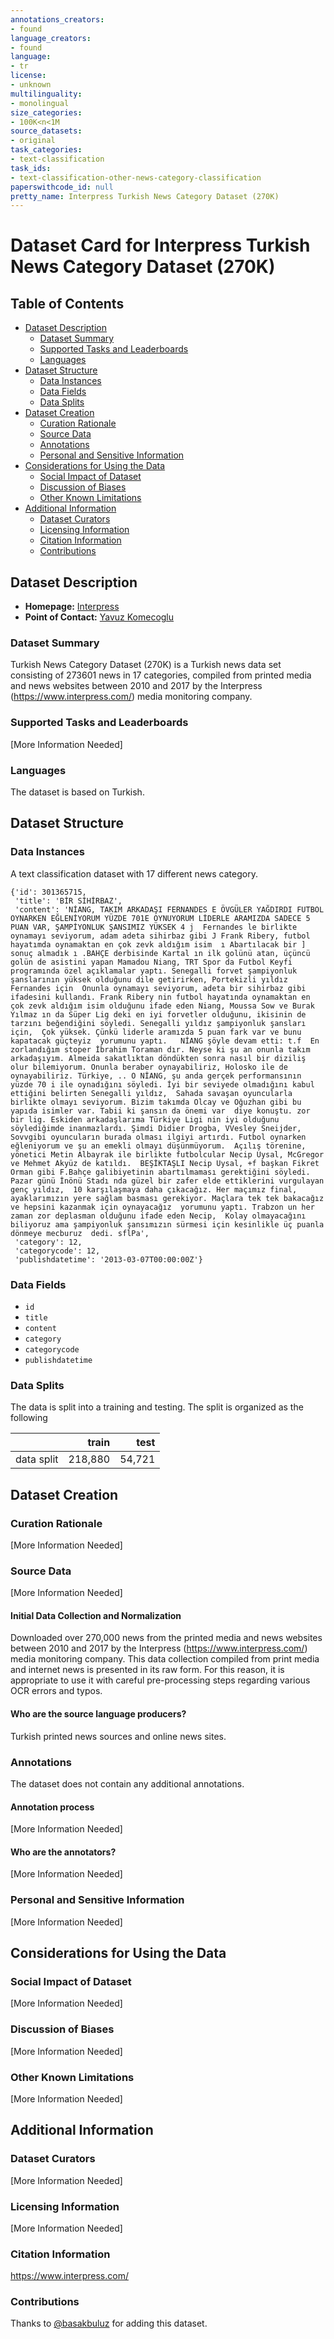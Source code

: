 ```yaml
---
annotations_creators:
- found
language_creators:
- found
language:
- tr
license:
- unknown
multilinguality:
- monolingual
size_categories:
- 100K<n<1M
source_datasets:
- original
task_categories:
- text-classification
task_ids:
- text-classification-other-news-category-classification
paperswithcode_id: null
pretty_name: Interpress Turkish News Category Dataset (270K)
---
```


# Dataset Card for Interpress Turkish News Category Dataset (270K)

## Table of Contents
- [Dataset Description](#dataset-description)
  - [Dataset Summary](#dataset-summary)
  - [Supported Tasks and Leaderboards](#supported-tasks-and-leaderboards)
  - [Languages](#languages)
- [Dataset Structure](#dataset-structure)
  - [Data Instances](#data-instances)
  - [Data Fields](#data-fields)
  - [Data Splits](#data-splits)
- [Dataset Creation](#dataset-creation)
  - [Curation Rationale](#curation-rationale)
  - [Source Data](#source-data)
  - [Annotations](#annotations)
  - [Personal and Sensitive Information](#personal-and-sensitive-information)
- [Considerations for Using the Data](#considerations-for-using-the-data)
  - [Social Impact of Dataset](#social-impact-of-dataset)
  - [Discussion of Biases](#discussion-of-biases)
  - [Other Known Limitations](#other-known-limitations)
- [Additional Information](#additional-information)
  - [Dataset Curators](#dataset-curators)
  - [Licensing Information](#licensing-information)
  - [Citation Information](#citation-information)
  - [Contributions](#contributions)

## Dataset Description

- **Homepage:** [Interpress](https://www.interpress.com/)
- **Point of Contact:** [Yavuz Komecoglu](mailto:yavuz.komecoglu@kodiks.com)

### Dataset Summary

Turkish News Category Dataset (270K) is a Turkish news data set consisting of 273601 news in 17 categories, compiled from printed media and news websites between 2010 and 2017 by the Interpress (https://www.interpress.com/) media monitoring company.

### Supported Tasks and Leaderboards

[More Information Needed]

### Languages

The dataset is based on Turkish.

## Dataset Structure

### Data Instances

A text classification dataset with 17 different news category.

```
{'id': 301365715,
 'title': 'BİR SİHİRBAZ',
 'content': 'NİANG, TAKIM ARKADAŞI FERNANDES E ÖVGÜLER YAĞDIRDI FUTBOL OYNARKEN EĞLENİYORUM YÜZDE 701E OYNUYORUM LİDERLE ARAMIZDA SADECE 5 PUAN VAR, ŞAMPİYONLUK ŞANSIMIZ YÜKSEK 4 j  Fernandes le birlikte oynamayı seviyorum, adam adeta sihirbaz gibi J Frank Ribery, futbol hayatımda oynamaktan en çok zevk aldığım isim  ı Abartılacak bir ] sonuç almadık ı .BAHÇE derbisinde Kartal ın ilk golünü atan, üçüncü golün de asistini yapan Mamadou Niang, TRT Spor da Futbol Keyfi programında özel açıklamalar yaptı. Senegalli forvet şampiyonluk şanslarının yüksek olduğunu dile getirirken, Portekizli yıldız Fernandes için  Onunla oynamayı seviyorum, adeta bir sihirbaz gibi  ifadesini kullandı. Frank Ribery nin futbol hayatında oynamaktan en çok zevk aldığım isim olduğunu ifade eden Niang, Moussa Sow ve Burak Yılmaz ın da Süper Lig deki en iyi forvetler olduğunu, ikisinin de tarzını beğendiğini söyledi. Senegalli yıldız şampiyonluk şansları için,  Çok yüksek. Çünkü liderle aramızda 5 puan fark var ve bunu kapatacak güçteyiz  yorumunu yaptı.   NİANG şöyle devam etti: t.f  En zorlandığım stoper İbrahim Toraman dır. Neyse ki şu an onunla takım arkadaşıyım. Almeida sakatlıktan döndükten sonra nasıl bir diziliş olur bilemiyorum. Onunla beraber oynayabiliriz, Holosko ile de oynayabiliriz. Türkiye, .. O NİANG, şu anda gerçek performansının yüzde 70 i ile oynadığını söyledi. İyi bir seviyede olmadığını kabul ettiğini belirten Senegalli yıldız,  Sahada savaşan oyuncularla birlikte olmayı seviyorum. Bizim takımda Olcay ve Oğuzhan gibi bu yapıda isimler var. Tabii ki şansın da önemi var  diye konuştu. zor bir lig. Eskiden arkadaşlarıma Türkiye Ligi nin iyi olduğunu söylediğimde inanmazlardı. Şimdi Didier Drogba, VVesley Sneijder, Sovvgibi oyuncuların burada olması ilgiyi artırdı. Futbol oynarken eğleniyorum ve şu an emekli olmayı düşünmüyorum.  Açılış törenine, yönetici Metin Albayrak ile birlikte futbolcular Necip Uysal, McGregor ve Mehmet Akyüz de katıldı.  BEŞİKTAŞLI Necip Uysal, +f başkan Fikret Orman gibi F.Bahçe galibiyetinin abartılmaması gerektiğini söyledi. Pazar günü İnönü Stadı nda güzel bir zafer elde ettiklerini vurgulayan genç yıldız,  10 karşılaşmaya daha çıkacağız. Her maçımız final, ayaklarımızın yere sağlam basması gerekiyor. Maçlara tek tek bakacağız ve hepsini kazanmak için oynayacağız  yorumunu yaptı. Trabzon un her zaman zor deplasman olduğunu ifade eden Necip,  Kolay olmayacağını biliyoruz ama şampiyonluk şansımızın sürmesi için kesinlikle üç puanla dönmeye mecburuz  dedi. sflPa',
 'category': 12,
 'categorycode': 12,
 'publishdatetime': '2013-03-07T00:00:00Z'}
```

### Data Fields

- `id`
- `title`
- `content`
- `category`
- `categorycode`
- `publishdatetime`

### Data Splits

The data is split into a training and testing. The split is organized as the following 

|            |   train |   test |
|------------|--------:|-------:|
| data split | 218,880 | 54,721 |

## Dataset Creation

### Curation Rationale

[More Information Needed]

### Source Data

[More Information Needed]

#### Initial Data Collection and Normalization

Downloaded over 270,000 news from the printed media and news websites between 2010 and 2017 by the Interpress (https://www.interpress.com/) media monitoring company. This data collection compiled from print media and internet news is presented in its raw form. For this reason, it is appropriate to use it with careful pre-processing steps regarding various OCR errors and typos.


#### Who are the source language producers?

Turkish printed news sources and online news sites. 

### Annotations

The dataset does not contain any additional annotations.

#### Annotation process

[More Information Needed]

#### Who are the annotators?

[More Information Needed]

### Personal and Sensitive Information

[More Information Needed]

## Considerations for Using the Data

### Social Impact of Dataset

[More Information Needed]

### Discussion of Biases

[More Information Needed]

### Other Known Limitations

[More Information Needed]

## Additional Information

### Dataset Curators

[More Information Needed]

### Licensing Information

[More Information Needed]

### Citation Information

https://www.interpress.com/

### Contributions

Thanks to [@basakbuluz](https://github.com/basakbuluz) for adding this dataset.
